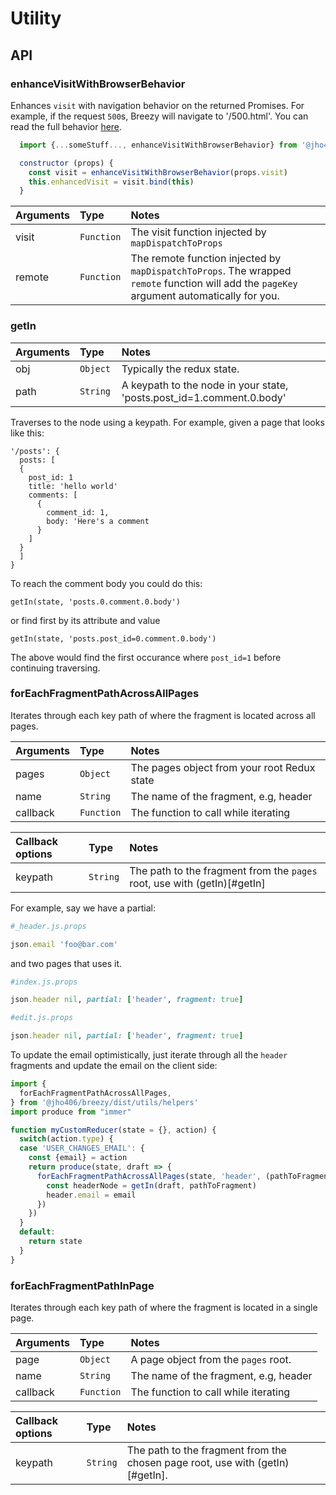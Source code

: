 # Utility

## API

### enhanceVisitWithBrowserBehavior

Enhances `visit` with navigation behavior on the returned Promises. For example, if the request `500`s, Breezy will navigate to '/500.html'. You can read the full behavior [here](https://github.com/jho406/Breezy/blob/master/breezy/lib/utils/react.js#L131).

```javascript
  import {...someStuff..., enhanceVisitWithBrowserBehavior} from '@jho406/breezy'

  constructor (props) {
    const visit = enhanceVisitWithBrowserBehavior(props.visit)
    this.enhancedVisit = visit.bind(this)
  }
```

| Arguments | Type | Notes |
| :--- | :--- | :--- |
| visit | `Function` | The visit function injected by `mapDispatchToProps` |
| remote | `Function` | The remote function injected by `mapDispatchToProps`. The wrapped `remote` function will add the `pageKey` argument automatically for you. |

### getIn

| Arguments | Type | Notes |
| :--- | :--- | :--- |
| obj | `Object` | Typically the redux state.
| path | `String ` | A keypath to the node in your state, 'posts.post_id=1.comment.0.body'

Traverses to the node using a keypath. For example, given a page that looks like this:

```text
'/posts': {
  posts: [
  {
    post_id: 1
    title: 'hello world'
    comments: [
      {
        comment_id: 1,
        body: 'Here's a comment
      }
    ]
  }
  ]
}
```

To reach the comment body you could do this:

```text
getIn(state, 'posts.0.comment.0.body')
```

or find first by its attribute and value

```text
getIn(state, 'posts.post_id=0.comment.0.body')
```

The above would find the first occurance where `post_id=1` before continuing traversing.

### forEachFragmentPathAcrossAllPages
Iterates through each key path of where the fragment is located across all pages.

| Arguments | Type | Notes |
| :--- | :--- | :--- |
| pages | `Object` | The pages object from your root Redux state
| name | `String ` | The name of the fragment, e.g, header
| callback | `Function` | The function to call while iterating

| Callback options | Type | Notes |
| :--- | :--- | :--- |
| keypath | `String` | The path to the fragment from the `pages` root, use with (getIn)[#getIn]

For example, say we have a partial:

```ruby
#_header.js.props

json.email 'foo@bar.com'
```

and two pages that uses it.
```ruby
#index.js.props

json.header nil, partial: ['header', fragment: true]
```

```ruby
#edit.js.props

json.header nil, partial: ['header', fragment: true]
```

To update the email optimistically, just iterate through all the `header` fragments and update the email on the client side:

```javascript
import {
  forEachFragmentPathAcrossAllPages,
} from '@jho406/breezy/dist/utils/helpers'
import produce from "immer"

function myCustomReducer(state = {}, action) {
  switch(action.type) {
  case 'USER_CHANGES_EMAIL': {
    const {email} = action
    return produce(state, draft => {
      forEachFragmentPathAcrossAllPages(state, 'header', (pathToFragment) => {
        const headerNode = getIn(draft, pathToFragment)
        header.email = email
      })
    })
  }
  default:
    return state
  }
}
```

### forEachFragmentPathInPage
Iterates through each key path of where the fragment is located in a single page.

| Arguments | Type | Notes |
| :--- | :--- | :--- |
| page | `Object` | A page object from the `pages` root.
| name | `String ` | The name of the fragment, e.g, header
| callback | `Function` | The function to call while iterating

| Callback options | Type | Notes |
| :--- | :--- | :--- |
| keypath | `String` | The path to the fragment from the chosen page root, use with (getIn)[#getIn].

